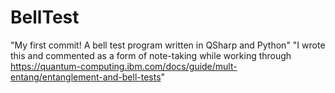 # BellTest
"My first commit! A bell test program written in QSharp and Python"
"I wrote this and commented as a form of note-taking while working through https://quantum-computing.ibm.com/docs/guide/mult-entang/entanglement-and-bell-tests"
